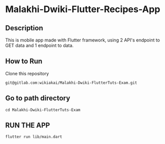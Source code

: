 # Malakhi-Dwiki-Flutter-Recipes-App



## Description

This is mobile app made with Flutter framework, using 2 API's endpoint to GET data and 1 endpoint to data. 

## How to Run

Clone this repository

```
git@gitlab.com:wikiakai/Malakhi-Dwiki-FlutterTuts-Exam.git
```

## Go to path directory

```
cd Malakhi-Dwiki-FlutterTuts-Exam
```

## RUN THE APP

```
flutter run lib/main.dart
```
